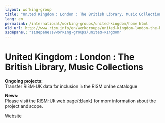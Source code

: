 ```yaml
---
layout: working-group
title: "United Kingdom : London : The British Library, Music Collections"
lang: en
permalink: /international/working-groups/united-kingdom/home.html
old_url: http://www.rism.info/en/workgroups/united-kingdom-london-the-british-library-music-collections/home.html
sidepanel: "sidepanels/working-groups/united-kingdom"
---
```


# United Kingdom : London : The British Library, Music Collections

**Ongoing projects:**  
Transfer RISM-UK data for inclusion in the RISM online catalogue

**News:**  
Please visit the [RISM-UK web page](https://www.royalholloway.ac.uk/research-and-teaching/departments-and-schools/music/research/research-projects-and-centres/rism-uk-database/){:blank} for more information about the project and scope.  


[Website](http://www.rism.org.uk)
